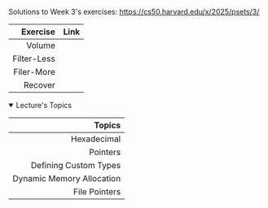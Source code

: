 Solutions to Week 3's exercises: https://cs50.harvard.edu/x/2025/psets/3/


|    Exercise    |                       Link                         |
|---------------:|----------------------------------------------------|
| Volume         |                                                    |
| Filter-Less    |                                                    |
| Filer-More     |                                                    |
| Recover        |                                                    |

<details open>
<summary>Lecture's Topics</summary>
  
| Topics                    |
|--------------------------:|
| Hexadecimal               |
| Pointers                  |
| Defining Custom Types     |
| Dynamic Memory Allocation |
| File Pointers             |

</details>
